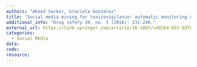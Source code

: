 ```yaml
---
authors: "Abeed Sarker, Graciela Gonzalez"
title: "Social media mining for toxicovigilance: automatic monitoring of prescription medication abuse from Twitter"
additional_info: "Drug safety 39, no. 3 (2016): 231-240."
external_url: https://link.springer.com/article/10.1007/s40264-015-0379-4
categories:
  - Social Media
data:
code:
resource:
---
```

